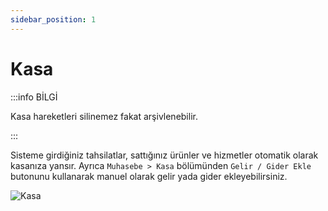 ```yaml
---
sidebar_position: 1
---
```


# Kasa

:::info BİLGİ

Kasa hareketleri silinemez fakat arşivlenebilir.

:::

Sisteme girdiğiniz tahsilatlar, sattığınız ürünler ve hizmetler otomatik olarak kasanıza yansır. Ayrıca `Muhasebe > Kasa` bölümünden `Gelir / Gider Ekle` butonunu kullanarak manuel olarak gelir yada gider ekleyebilirsiniz.


![Kasa](/img/tutorial/case.png)